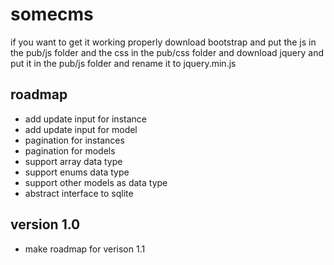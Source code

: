 # somecms

if you want to get it working properly download bootstrap and put the js in the pub/js folder and the css in the pub/css folder and download jquery and put it in the pub/js folder and rename it to jquery.min.js

## roadmap

- add update input for instance
- add update input for model
- pagination for instances
- pagination for models
- support array data type
- support enums data type
- support other models as data type
- abstract interface to sqlite

## version 1.0

- make roadmap for verison 1.1

